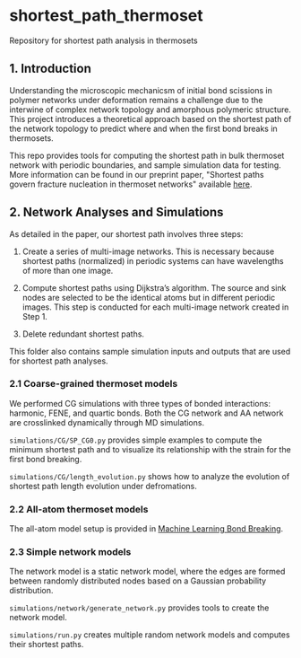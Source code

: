 # shortest_path_thermoset
Repository for shortest path analysis in thermosets

## 1. Introduction

Understanding the microscopic mechanicsm of initial bond scissions in polymer networks under deformation remains a challenge due to the interwine of complex network topology and amorphous polymeric structure. This project introduces a theoretical approach based on the shortest path of the network topology to predict where and when the first bond breaks in thermosets.  

This repo provides tools for computing the shortest path in bulk thermoset network with periodic boundaries, and sample simulation data for testing. More information can be found in our preprint paper, "Shortest paths govern fracture nucleation in thermoset networks" available [here](https://arxiv.org/abs/2405.03551).

## 2. Network Analyses and Simulations

As detailed in the paper, our shortest path involves three steps:

1. Create a series of multi-image networks. This is necessary because shortest paths (normalized) in periodic systems can have wavelengths of more than one image.

2. Compute shortest paths using Dijkstra’s algorithm. The source and sink nodes are selected to be the identical atoms but in different periodic images. This step is conducted for each multi-image network created in Step 1.

3. Delete redundant shortest paths.

This folder also contains sample simulation inputs and outputs that are used for shortest path analyses.

### 2.1 Coarse-grained thermoset models

We performed CG simulations with three types of bonded interactions: harmonic, FENE, and quartic bonds. Both the CG network and AA network are crosslinked dynamically through MD simulations.

`simulations/CG/SP_CG0.py` provides simple examples to compute the minimum shortest path and to visualize its relationship with the strain for the first bond breaking.

`simulations/CG/length_evolution.py` shows how to analyze the evolution of shortest path length evolution under defromations.

### 2.2 All-atom thermoset models

The all-atom model setup is provided in [Machine Learning Bond Breaking](https://github.com/TheJacksonLab/QM_ML_BondBreaking).

### 2.3 Simple network models

The network model is a static network model, where the edges are formed between randomly distributed nodes based on a Gaussian probability distribution.

`simulations/network/generate_network.py` provides tools to create the network model.

`simulations/run.py` creates multiple random network models and computes their shortest paths.